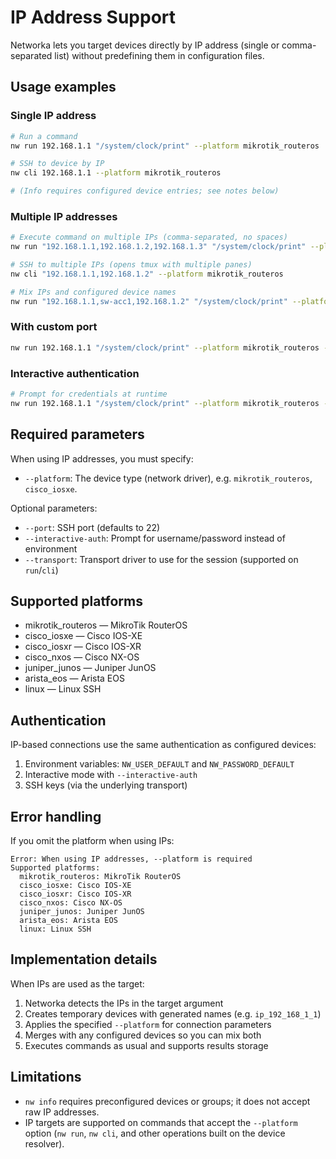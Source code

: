 # IP Address Support

Networka lets you target devices directly by IP address (single or comma-separated list) without predefining them in configuration files.

## Usage examples

### Single IP address

```bash
# Run a command
nw run 192.168.1.1 "/system/clock/print" --platform mikrotik_routeros

# SSH to device by IP
nw cli 192.168.1.1 --platform mikrotik_routeros

# (Info requires configured device entries; see notes below)
```

### Multiple IP addresses

```bash
# Execute command on multiple IPs (comma-separated, no spaces)
nw run "192.168.1.1,192.168.1.2,192.168.1.3" "/system/clock/print" --platform mikrotik_routeros

# SSH to multiple IPs (opens tmux with multiple panes)
nw cli "192.168.1.1,192.168.1.2" --platform mikrotik_routeros

# Mix IPs and configured device names
nw run "192.168.1.1,sw-acc1,192.168.1.2" "/system/clock/print" --platform mikrotik_routeros
```

### With custom port

```bash
nw run 192.168.1.1 "/system/clock/print" --platform mikrotik_routeros --port 2222
```

### Interactive authentication

```bash
# Prompt for credentials at runtime
nw run 192.168.1.1 "/system/clock/print" --platform mikrotik_routeros --interactive-auth
```

## Required parameters

When using IP addresses, you must specify:

- `--platform`: The device type (network driver), e.g. `mikrotik_routeros`, `cisco_iosxe`.

Optional parameters:

- `--port`: SSH port (defaults to 22)
- `--interactive-auth`: Prompt for username/password instead of environment
- `--transport`: Transport driver to use for the session (supported on `run`/`cli`)

## Supported platforms

- mikrotik_routeros — MikroTik RouterOS
- cisco_iosxe — Cisco IOS-XE
- cisco_iosxr — Cisco IOS-XR
- cisco_nxos — Cisco NX-OS
- juniper_junos — Juniper JunOS
- arista_eos — Arista EOS
- linux — Linux SSH

## Authentication

IP-based connections use the same authentication as configured devices:

1. Environment variables: `NW_USER_DEFAULT` and `NW_PASSWORD_DEFAULT`
2. Interactive mode with `--interactive-auth`
3. SSH keys (via the underlying transport)

## Error handling

If you omit the platform when using IPs:

```text
Error: When using IP addresses, --platform is required
Supported platforms:
  mikrotik_routeros: MikroTik RouterOS
  cisco_iosxe: Cisco IOS-XE
  cisco_iosxr: Cisco IOS-XR
  cisco_nxos: Cisco NX-OS
  juniper_junos: Juniper JunOS
  arista_eos: Arista EOS
  linux: Linux SSH
```

## Implementation details

When IPs are used as the target:

1. Networka detects the IPs in the target argument
2. Creates temporary devices with generated names (e.g. `ip_192_168_1_1`)
3. Applies the specified `--platform` for connection parameters
4. Merges with any configured devices so you can mix both
5. Executes commands as usual and supports results storage

## Limitations

- `nw info` requires preconfigured devices or groups; it does not accept raw IP addresses.
- IP targets are supported on commands that accept the `--platform` option (`nw run`, `nw cli`, and other operations built on the device resolver).
